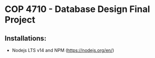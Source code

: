 # COP 4710 - Database Design Final Project

## Installations:
 - Nodejs LTS v14 and NPM (https://nodejs.org/en/)
